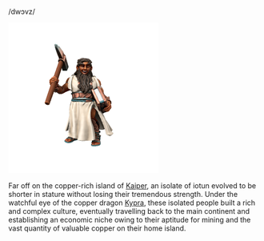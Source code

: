 /dwɔvz/

![](../../_assets/species/dwarf.png)

Far off on the copper-rich island of [Kaiper](../../Locations/Kaiper/index.md), an isolate of iotun evolved to be shorter in stature without losing their tremendous strength. Under the watchful eye of the copper dragon [Kypra](../../People/Dragons/Kypra), these isolated people built a rich and complex culture, eventually travelling back to the main continent and establishing an economic niche owing to their aptitude for mining and the vast quantity of valuable copper on their home island.